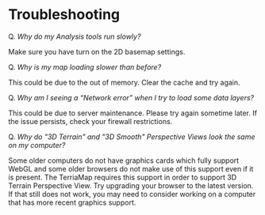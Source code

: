 # Troubleshooting

Q. _Why do my Analysis tools run slowly?_

Make sure you have turn on the 2D basemap settings.

Q. _Why is my map loading slower than before?_

This could be due to the out of memory. Clear the cache and try again.

Q. _Why am I seeing a “Network error” when I try to load some data layers?_

This could be due to server maintenance. Please try again sometime later. If the issue persists, check your firewall restrictions.

Q. _Why do "3D Terrain" and "3D Smooth" Perspective Views look the same on my computer?_

Some older computers do not have graphics cards which fully support WebGL and some older browsers do not make use of this support even if it is present. The TerriaMap requires this support in order to support 3D Terrain Perspective View. Try upgrading your browser to the latest version. If that still does not work, you may need to consider working on a computer that has more recent graphics support.
